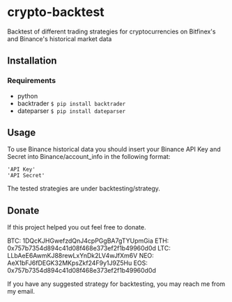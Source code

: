# crypto-backtest

Backtest of different trading strategies for cryptocurrencies on Bitfinex's and Binance's historical market data

## Installation

### Requirements
* python
* backtrader
`$ pip install backtrader`
* dateparser
`$ pip install dateparser`

## Usage

To use Binance historical data you should insert your Binance API Key and Secret into Binance/account_info in the following format:

```
'API Key'
'API Secret'
```

The tested strategies are under backtesting/strategy.

## Donate

If this project helped you out feel free to donate.

BTC: 1DQcKJHGwefzdQnJ4cpPGgBA7gTYUpmGia
ETH: 0x757b7354d894c41d08f468e373ef2f1b49960d0d
LTC: LLbAeE6AwmKJ88rewLxYnDk2LV4wJfXm6V
NEO: AeX1bFJ6fDEGK32MKpsZkf24F9y1J9Z5Hu
EOS: 0x757b7354d894c41d08f468e373ef2f1b49960d0d

If you have any suggested strategy for backtesting, you may reach me from my email.
